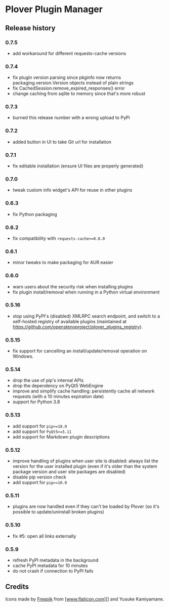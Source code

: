 # Plover Plugin Manager

## Release history


### 0.7.5

* add workaround for different requests-cache versions

### 0.7.4

* fix plugin version parsing since pkginfo now returns packaging.version.Version objects instead of plain strings
* fix CachedSession.remove_expired_responses() error
* change caching from sqlite to memory since that's more robust

### 0.7.3

* burned this release number with a wrong upload to PyPi


### 0.7.2

* added button in UI to take Git url for installation

### 0.7.1

* fix editable installation (ensure UI files are properly generated)

### 0.7.0

* tweak custom info widget's API for reuse in other plugins

### 0.6.3

* fix Python packaging

### 0.6.2

* fix compatibility with `requests-cache>=0.8.0`

### 0.6.1

* minor tweaks to make packaging for AUR easier

### 0.6.0

* warn users about the security risk when installing plugins
* fix plugin install/removal when running in a Python virtual environment

### 0.5.16

* stop using PyPI's (disabled) XMLRPC search endpoint, and switch to a self-hosted registry of
  available plugins (maintained at <https://github.com/openstenoproject/plover_plugins_registry>).

### 0.5.15

* fix support for cancelling an install/update/removal operation on Windows.

### 0.5.14

* drop the use of pip's internal APIs
* drop the dependency on PyQt5 WebEngine
* improve and simplify cache handling: persistently cache all network
  requests (with a 10 minutes expiration date)
* support for Python 3.8

### 0.5.13

* add support for `pip>=18.0`
* add support for `PyQt5>=5.11`
* add support for Markdown plugin descriptions

### 0.5.12

* improve handling of plugins when user site is disabled: always list the
  version for the user installed plugin (even if it's older than the system
  package version and user site packages are disabled)
* disable pip version check
* add support for `pip>=10.0`

### 0.5.11

* plugins are now handled even if they can't be loaded by Plover
  (so it's possible to update/uninstall broken plugins)

### 0.5.10

* fix #5: open all links externally

### 0.5.9

* refresh PyPI metadata in the background
* cache PyPI metadata for 10 minutes
* do not crash if connection to PyPI fails

## Credits

Icons made by [Freepik][] from [www.flaticon.com][] and Yusuke Kamiyamane.

  [Freepik]: http://www.freepik.com/
  [www.flaticon.com]: http://www.flaticon.com/
